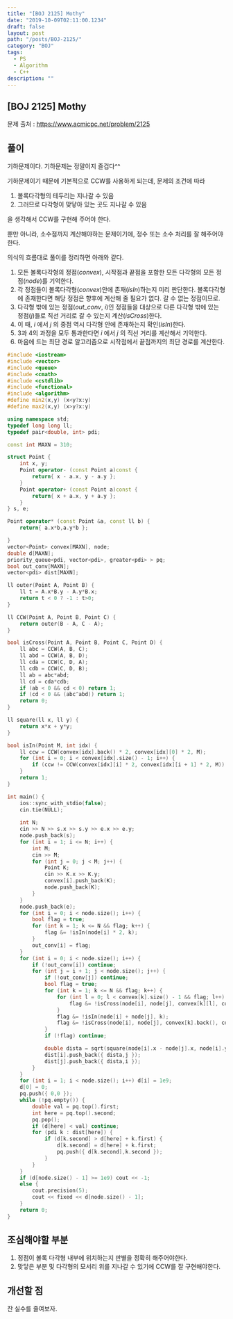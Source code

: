 ```yaml
---
title: "[BOJ 2125] Mothy"
date: "2019-10-09T02:11:00.1234"
draft: false
layout: post
path: "/posts/BOJ-2125/"
category: "BOJ"
tags:
  - PS
  - Algorithm
  - C++
description: ""
---
```


## [BOJ 2125] Mothy

문제 출처 : https://www.acmicpc.net/problem/2125

## 풀이

기하문제이다. 기하문제는 정말이지 즐겁다^^  
  
기하문제이기 때문에 기본적으로 CCW를 사용하게 되는데, 문제의 조건에 따라

1. 볼록다각형의 테두리는 지나갈 수 있음
2. 그러므로 다각형이 맞닿아 있는 곳도 지나갈 수 있음

을 생각해서 CCW를 구현해 주어야 한다.  
  
뿐만 아니라, 소수점까지 계산해야하는 문제이기에, 정수 또는 소수 처리를 잘 해주어야 한다.  

의식의 흐름대로 풀이를 정리하면 아래와 같다.  

1. 모든 볼록다각형의 정점(_convex_), 시작점과 끝점을 포함한 모든 다각형의 모든 정점(_node_)를 기억한다.
2. 각 정점들이 볼록다각형(_convex_)안에 존재(_isIn_)하는지 미리 판단한다. 볼록다각형에 존재한다면 해당 정점은 향후에 계산해 줄 필요가 없다. 갈 수 없는 정점이므로.
3. 다각형 밖에 있는 정점(_out_conv_, _i_)인 정점들을 대상으로 다른 다각형 밖에 있는 정점(_j_)들로 직선 거리로 갈 수 있는지 계산(_isCross_)한다.
4. 이 때, _i_ 에서 _j_ 의 중점 역시 다각형 안에 존재하는지 확인(_isIn_)한다.
5. 3과 4의 과정을 모두 통과한다면 _i_ 에서 _j_ 의 직선 거리를 계산해서 기억한다.
6. 마음에 드는 최단 경로 알고리즘으로 시작점에서 끝점까지의 최단 경로를 계산한다.

```cpp
#include <iostream>
#include <vector>
#include <queue>
#include <cmath>
#include <cstdlib>
#include <functional>
#include <algorithm>
#define min2(x,y) (x<y?x:y)
#define max2(x,y) (x>y?x:y)

using namespace std;
typedef long long ll;
typedef pair<double, int> pdi;

const int MAXN = 310;

struct Point {
	int x, y;
	Point operator- (const Point a)const {
		return{ x - a.x, y - a.y };
	}
	Point operator+ (const Point a)const {
		return{ x + a.x, y + a.y };
	}
} s, e;

Point operator* (const Point &a, const ll b) {
	return{ a.x*b,a.y*b };

}
vector<Point> convex[MAXN], node;
double d[MAXN];
priority_queue<pdi, vector<pdi>, greater<pdi> > pq;
bool out_conv[MAXN];
vector<pdi> dist[MAXN];

ll outer(Point A, Point B) {
	ll t = A.x*B.y - A.y*B.x;
	return t < 0 ? -1 : t>0;
}

ll CCW(Point A, Point B, Point C) {
	return outer(B - A, C - A);
}

bool isCross(Point A, Point B, Point C, Point D) {
	ll abc = CCW(A, B, C);
	ll abd = CCW(A, B, D);
	ll cda = CCW(C, D, A);
	ll cdb = CCW(C, D, B);
	ll ab = abc*abd;
	ll cd = cda*cdb;
	if (ab < 0 && cd < 0) return 1;
	if (cd < 0 && (abc^abd)) return 1;
	return 0;
}

ll square(ll x, ll y) {
	return x*x + y*y;
}

bool isIn(Point M, int idx) {
	ll ccw = CCW(convex[idx].back() * 2, convex[idx][0] * 2, M);
	for (int i = 0; i < convex[idx].size() - 1; i++) {
		if (ccw != CCW(convex[idx][i] * 2, convex[idx][i + 1] * 2, M)) return 0;
	}
	return 1;
}

int main() {
	ios::sync_with_stdio(false);
	cin.tie(NULL);
    
	int N;
	cin >> N >> s.x >> s.y >> e.x >> e.y;
	node.push_back(s);
	for (int i = 1; i <= N; i++) {
		int M;
		cin >> M;
		for (int j = 0; j < M; j++) {
			Point K;
			cin >> K.x >> K.y;
			convex[i].push_back(K);
			node.push_back(K);
		}
	}
	node.push_back(e);
	for (int i = 0; i < node.size(); i++) {
		bool flag = true;
		for (int k = 1; k <= N && flag; k++) {
			flag &= !isIn(node[i] * 2, k);
		}
		out_conv[i] = flag;
	}
	for (int i = 0; i < node.size(); i++) {
		if (!out_conv[i]) continue;
		for (int j = i + 1; j < node.size(); j++) {
			if (!out_conv[j]) continue;
			bool flag = true;
			for (int k = 1; k <= N && flag; k++) {
				for (int l = 0; l < convex[k].size() - 1 && flag; l++) {
					flag &= !isCross(node[i], node[j], convex[k][l], convex[k][l + 1]);
				}
				flag &= !isIn(node[i] + node[j], k);
				flag &= !isCross(node[i], node[j], convex[k].back(), convex[k][0]);
			}
			if (!flag) continue;

			double dista = sqrt(square(node[i].x - node[j].x, node[i].y - node[j].y));
			dist[i].push_back({ dista,j });
			dist[j].push_back({ dista,i });
		}
	}
	for (int i = 1; i < node.size(); i++) d[i] = 1e9;
	d[0] = 0;
	pq.push({ 0,0 });
	while (!pq.empty()) {
		double val = pq.top().first;
		int here = pq.top().second;
		pq.pop();
		if (d[here] < val) continue;
		for (pdi k : dist[here]) {
			if (d[k.second] > d[here] + k.first) {
				d[k.second] = d[here] + k.first;
				pq.push({ d[k.second],k.second });
			}
		}
	}
	if (d[node.size() - 1] >= 1e9) cout << -1;
	else {
		cout.precision(5);
		cout << fixed << d[node.size() - 1];
	}
	return 0;
}
```

## 조심해야할 부분
1. 정점이 볼록 다각형 내부에 위치하는지 판별을 정확히 해주어야한다.
2. 맞닿은 부분 및 다각형의 모서리 위를 지나갈 수 있기에 CCW를 잘 구현해야한다.

## 개선할 점
  
잔 실수를 줄여보자.